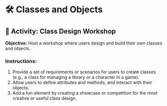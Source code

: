 # 🛠️ Classes and Objects

## 🎯 Activity: Class Design Workshop

**Objective:** Host a workshop where users design and build their own classes and objects.

### Instructions:
1. Provide a set of requirements or scenarios for users to create classes (e.g., a class for managing a library or a character in a game).
2. Allow users to define attributes and methods, and interact with their objects.
3. Add a fun element by creating a showcase or competition for the most creative or useful class design.